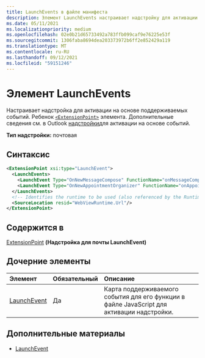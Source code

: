 ```yaml
---
title: LaunchEvents в файле манифеста
description: Элемент LaunchEvents настраивает надстройку для активации на основе поддерживаемых событий.
ms.date: 05/11/2021
ms.localizationpriority: medium
ms.openlocfilehash: 02e0b21d65733492a783ffb099caf9e76225e53f
ms.sourcegitcommit: 1306faba8694dea203373972b6ff2e852429a119
ms.translationtype: MT
ms.contentlocale: ru-RU
ms.lasthandoff: 09/12/2021
ms.locfileid: "59151246"
---
```

# <a name="launchevents-element"></a>Элемент LaunchEvents

Настраивает надстройка для активации на основе поддерживаемых событий. Ребенок [`<ExtensionPoint>`](extensionpoint.md) элемента. Дополнительные сведения см. в Outlook [надстройки](../../outlook/autolaunch.md)для активации на основе событий.

**Тип надстройки:** почтовая

## <a name="syntax"></a>Синтаксис

```XML
<ExtensionPoint xsi:type="LaunchEvent">
  <LaunchEvents>
    <LaunchEvent Type="OnNewMessageCompose" FunctionName="onMessageComposeHandler"/>
    <LaunchEvent Type="OnNewAppointmentOrganizer" FunctionName="onAppointmentComposeHandler"/>
  </LaunchEvents>
  <!-- Identifies the runtime to be used (also referenced by the Runtime element). -->
  <SourceLocation resid="WebViewRuntime.Url"/>
</ExtensionPoint>
```

## <a name="contained-in"></a>Содержится в

[ExtensionPoint](extensionpoint.md) **(Надстройка для почты LaunchEvent)**

## <a name="child-elements"></a>Дочерние элементы

|  Элемент |  Обязательный  |  Описание  |
|:-----|:-----|:-----|
| [LaunchEvent](launchevent.md) | Да |  Карта поддерживаемого события для его функции в файле JavaScript для активации надстройки. |

## <a name="see-also"></a>Дополнительные материалы

- [LaunchEvent](launchevent.md)
